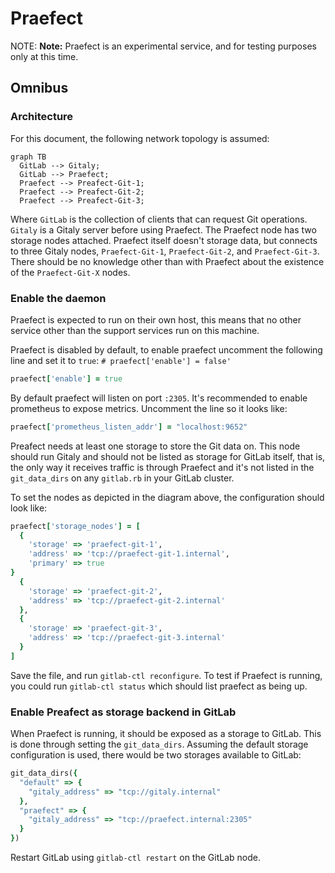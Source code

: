 # Praefect

NOTE: **Note:** Praefect is an experimental service, and for testing purposes only at
this time.

## Omnibus

### Architecture

For this document, the following network topology is assumed:

```mermaid
graph TB
  GitLab --> Gitaly;
  GitLab --> Praefect;
  Praefect --> Preafect-Git-1;
  Praefect --> Preafect-Git-2;
  Praefect --> Preafect-Git-3;
```

Where `GitLab` is the collection of clients that can request Git operations.
`Gitaly` is a Gitaly server before using Praefect. The Praefect node has two
storage nodes attached. Praefect itself doesn't storage data, but connects to
three Gitaly nodes, `Praefect-Git-1`,  `Praefect-Git-2`, and `Praefect-Git-3`.
There should be no knowledge other than with Praefect about the existence of
the `Praefect-Git-X` nodes.

### Enable the daemon

Praefect is expected to run on their own host, this means that no other service
other than the support services run on this machine.

Praefect is disabled by default, to enable praefect uncomment the following line
and set it to `true`: `# praefect['enable'] = false'`

```ruby
praefect['enable'] = true
```

By default praefect will listen on port `:2305`. It's recommended to enable
prometheus to expose metrics. Uncomment the line so it looks like:

```ruby
praefect['prometheus_listen_addr'] = "localhost:9652"
```

Preafect needs at least one storage to store the Git data on. This node should
run Gitaly and should not be listed as storage for GitLab itself, that is, the
only way it receives traffic is through Praefect and it's not listed in the
`git_data_dirs` on any `gitlab.rb` in your GitLab cluster.

To set the nodes as depicted in the diagram above, the configuration should look
like:

```ruby
praefect['storage_nodes'] = [
  {
    'storage' => 'praefect-git-1',
    'address' => 'tcp://praefect-git-1.internal',
    'primary' => true
}
  {
    'storage' => 'praefect-git-2',
    'address' => 'tcp://praefect-git-2.internal'
  },
  {
    'storage' => 'praefect-git-3',
    'address' => 'tcp://praefect-git-3.internal'
  }
]
```

Save the file, and run `gitlab-ctl reconfigure`. To test if Praefect is running,
you could run `gitlab-ctl status` which should list praefect as being up.

### Enable Preafect as storage backend in GitLab

When Praefect is running, it should be exposed as a storage to GitLab. This
is done through setting the `git_data_dirs`. Assuming the default storage
configuration is used, there would be two storages available to GitLab:

```ruby
git_data_dirs({
  "default" => {
    "gitaly_address" => "tcp://gitaly.internal"
  },
  "praefect" => {
    "gitaly_address" => "tcp://praefect.internal:2305"
  }
})
```

Restart GitLab using `gitlab-ctl restart` on the GitLab node.
